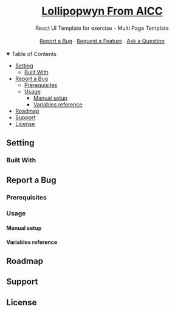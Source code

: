 <h1 align="center">
  <a href="#">
   Lollipopwyn From AICC
  </a>
</h1>

<div align="center">
 React UI Template for exercise - Multi Page Template
  <br />
  <br />
  <a href="#">Report a Bug</a>
  ·
  <a href="#">Request a Feature</a>
  .
  <a href="#">Ask a Question</a>
</div>


</div>

<div align="left">
<br />

<details open="open">
<summary>Table of Contents</summary>

- [Setting](#setting)
  - [Built With](#built-with)
- [Report a Bug](#report-a-bug)
  - [Prerequisites](#prerequisites)
  - [Usage](#usage)
    - [Manual setup](#manual-setup)
    - [Variables reference](#variables-reference)
- [Roadmap](#roadmap)
- [Support](#support)
- [License](#license)

</details>

## Setting
<tr>
<td>

### Built With

## Report a Bug

### Prerequisites

### Usage

#### Manual setup

#### Variables reference

## Roadmap

## Support

## License

